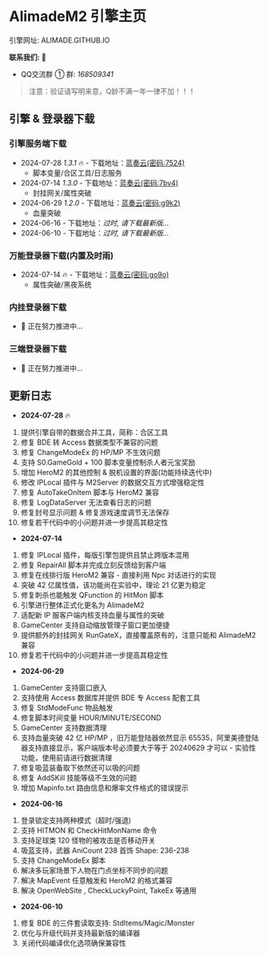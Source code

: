 # AlimadeM2 引擎主页

引擎网址: ALIMADE.GITHUB.IO

<b>联系我们:</b>  :wave:

- QQ交流群 ① 群: <i>168509341</i>

> 注意：验证请写明来意，Q龄不满一年一律不加！！！

## 引擎 & 登录器下载

### 引擎服务端下载

- 2024-07-28 <i>1.3.1</i> :fire: - 下载地址：[蓝奏云(密码:7524)](https://wwl.lanzouw.com/iWx1P25sma7a)
  - 脚本变量/合区工具/日志服务
- 2024-07-14 <i>1.3.0</i> - 下载地址：[蓝奏云(密码:7bv4)](https://wwl.lanzouw.com/igL5p24g751g)
  - 封挂网关/属性突破
- 2024-06-29 <i>1.2.0</i> - 下载地址：[蓝奏云(密码:g9k2)](https://wwl.lanzouw.com/iwGwX24dpnra)
  - 血量突破
- 2024-06-16 - 下载地址：<i>过时, 请下载最新版...</i>
- 2024-06-10 - 下载地址：<i>过时, 请下载最新版...</i>

### 万能登录器下载(内置及时雨)

- 2024-07-14 :fire: - 下载地址：[蓝奏云(密码:go9o)](https://wwl.lanzouw.com/iamcF24eutoj)
  - 属性突破/黑夜系统

### 内挂登录器下载

- :running: 正在努力推进中...

### 三端登录器下载

- :running: 正在努力推进中...

## 更新日志

- <b>2024-07-28</b> :fire:

1. 提供引擎自带的数据合并工具，简称：合区工具
2. 修复 BDE 转 Access 数据类型不兼容的问题
3. 修复 ChangeModeEx 的 HP/MP 不生效问题
4. 支持 S0.GameGold + 100 脚本变量控制杀人者元宝奖励
5. 增加 HeroM2 的其他控制 & 脱机设置的界面(功能持续迭代中)
6. 修改 IPLocal 插件与 M2Server 的数据交互方式增强稳定性
7. 修复 AutoTakeOnItem 脚本与 HeroM2 兼容
8. 修复 LogDataServer 无法查看日志的问题
9. 修复封号显示问题 & 修复游戏速度调节无法保存
10. 修复若干代码中的小问题并进一步提高其稳定性

- <b>2024-07-14</b>

1. 修复 IPLocal 插件，每版引擎包提供且禁止跨版本混用
2. 修复 RepairAll 脚本并完成立刻反馈给到客户端
3. 修复在线排行版 HeroM2 兼容 - 直接利用 Npc 对话进行的实现
4. 突破 42 亿属性值，该功能尚在实验中，理论 21 亿更为稳定
5. 修复刺杀也能触发 QFunction 的 HitMon 脚本
6. 引擎进行整体正式化更名为 AlimadeM2
7. 适配新 IP 服客户端内核支持血量与属性的突破
8. GameCenter 支持自动缩放管理子窗口更加便捷
9. 提供额外的封挂网关 RunGateX，直接覆盖原有的，注意只能和 AlimadeM2 兼容
10. 修复若干代码中的小问题并进一步提高其稳定性

- <b>2024-06-29</b>

1. GameCenter 支持窗口嵌入
2. 支持使用 Access 数据库并提供 BDE 专 Access 配套工具
3. 修复 StdModeFunc 物品触发
4. 修复脚本时间变量 HOUR/MINUTE/SECOND
5. GameCenter 支持数据清理
6. 支持血量突破 42 亿 HP/MP ，旧万能登陆器依然显示 65535，阿里美德登陆器支持直接显示，客户端版本号必须要大于等于 20240629 才可以 - 实验性功能，使用前请进行数据清理
7. 修复吸蓝装备取下依然还可以吸的问题
8. 修复 AddSKill 技能等级不生效的问题
9. 增加 Mapinfo.txt 路由信息和爆率文件格式的错误提示


- <b>2024-06-16</b>

1. 登录锁定支持两种模式（超时/强退)
2. 支持 HITMON 和 CheckHitMonName 命令
3. 支持足球类 120 怪物的被攻击是否移动开关
4. 吸蓝支持，武器 AniCount 238 首饰 Shape: 236-238
5. 支持 ChangeModeEx 脚本
6. 解决多玩家场景下人物在门点坐标不同步的问题
7. 解决 MapEvent 任意触发和 HeroM2 的格式兼容
8. 解决 OpenWebSite , CheckLuckyPoint, TakeEx 等通用

- <b>2024-06-10</b>

1. 修复 BDE 的三件套读取支持: StdItems/Magic/Monster
2. 优化与升级代码并支持最新版的编译器
3. 关闭代码编译优化选项确保兼容性